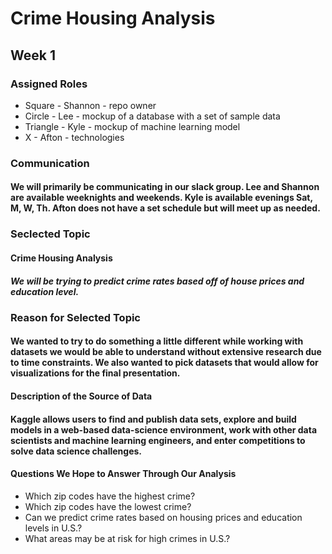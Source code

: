 # Crime Housing Analysis

## Week 1
### Assigned Roles
* Square - Shannon - repo owner
* Circle - Lee - mockup of a database with a set of sample data
* Triangle - Kyle - mockup of machine learning model
* X - Afton - technologies

### Communication
#### We will primarily be communicating in our slack group. Lee and Shannon are available weeknights and weekends. Kyle is available evenings Sat, M, W, Th. Afton does not have a set schedule but will meet up as needed.

### Seclected Topic
#### Crime Housing Analysis
##### We will be trying to predict crime rates based off of house prices and education level.

### Reason for Selected Topic
#### We wanted to try to do something a little different while working with datasets we would be able to understand without extensive research due to time constraints. We also wanted to pick datasets that would allow for visualizations for the final presentation.

#### Description of the Source of Data
#### Kaggle allows users to find and publish data sets, explore and build models in a web-based data-science environment, work with other data scientists and machine learning engineers, and enter competitions to solve data science challenges.

#### Questions We Hope to Answer Through Our Analysis
* Which zip codes have the highest crime?
* Which zip codes have the lowest crime?
* Can we predict crime rates based on housing prices and education levels in U.S.?
* What areas may be at risk for high crimes in U.S.?


